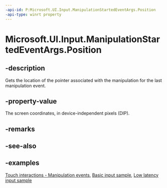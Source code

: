 ```yaml
---
-api-id: P:Microsoft.UI.Input.ManipulationStartedEventArgs.Position
-api-type: winrt property
---
```


# Microsoft.UI.Input.ManipulationStartedEventArgs.Position

<!--
public Windows.Foundation.Point Position { get; }
-->

## -description

Gets the location of the pointer associated with the manipulation for the last manipulation event.

## -property-value

The screen coordinates, in device-independent pixels (DIP).

## -remarks

## -see-also

## -examples

[Touch interactions - Manipulation events](/windows/uwp/design/input/touch-interactions#manipulation-events), [Basic input sample](https://github.com/microsoft/Windows-universal-samples/tree/main/Samples/BasicInput), [Low latency input sample](https://github.com/microsoft/Windows-universal-samples/tree/main/Samples/LowLatencyInput)
